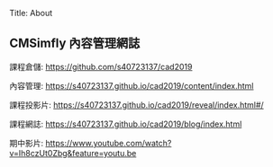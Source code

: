 Title: About

## CMSimfly 內容管理網誌

課程倉儲: <a href="https://github.com/s40723137/cad2019">https://github.com/s40723137/cad2019</a>

內容管理: <a href="https://s40723137.github.io/cad2019/content/index.html">https://s40723137.github.io/cad2019/content/index.html</a>

課程投影片: <a href="https://s40723137.github.io/cad2019/reveal/index.html#/">https://s40723137.github.io/cad2019/reveal/index.html#/</a>

課程網誌: <a href="https://s40723137.github.io/cad2019/blog/index.html">https://s40723137.github.io/cad2019/blog/index.html</a>

期中影片: <a href="https://www.youtube.com/watch?v=Ih8czUt0Zbg&feature=youtu.be">https://www.youtube.com/watch?v=Ih8czUt0Zbg&feature=youtu.be</a>






